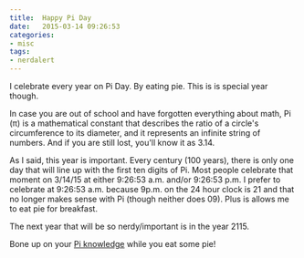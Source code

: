 ```yaml
---
title:  Happy Pi Day
date:   2015-03-14 09:26:53
categories:
- misc
tags:
- nerdalert
---
```


I celebrate every year on Pi Day. By eating pie. This is is special year though.

In case you are out of school and have forgotten everything about math, Pi (&pi;) is a mathematical constant that describes the ratio of a circle's circumference to its diameter, and it represents an infinite string of numbers. And if you are still lost, you'll know it as 3.14.

As I said, this year is important. Every century (100 years), there is only one day that will line up with the first ten digits of Pi. Most people celebrate that moment on 3/14/15 at either 9:26:53 a.m. and/or 9:26:53 p.m. I prefer to celebrate at 9:26:53 a.m. because 9p.m. on the 24 hour clock is 21 and that no longer makes sense with Pi (though neither does 09). Plus is allows me to eat pie for breakfast.

The next year that will be so nerdy/important is in the year 2115.

Bone up on your [Pi knowledge](http://en.wikipedia.org/wiki/Pi) while you eat some pie!
